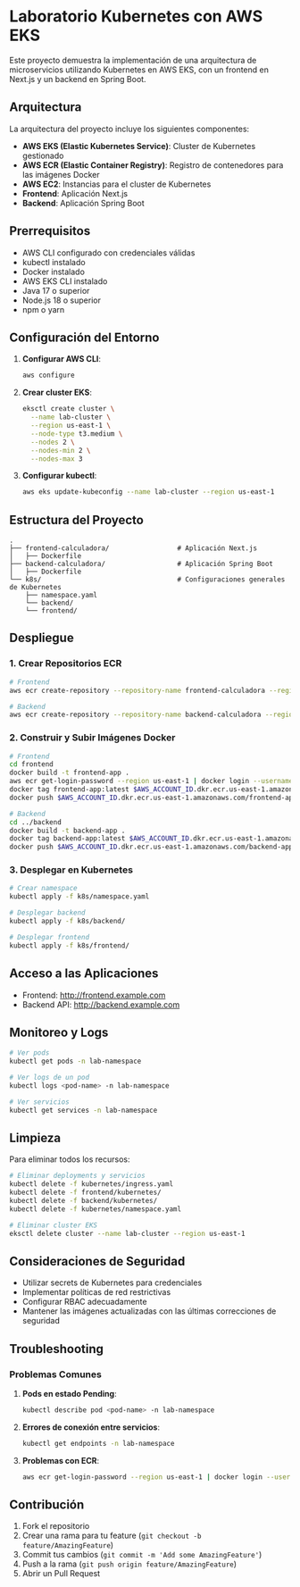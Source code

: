 # Laboratorio Kubernetes con AWS EKS

Este proyecto demuestra la implementación de una arquitectura de microservicios utilizando Kubernetes en AWS EKS, con un frontend en Next.js y un backend en Spring Boot.

## Arquitectura

La arquitectura del proyecto incluye los siguientes componentes:

- **AWS EKS (Elastic Kubernetes Service)**: Cluster de Kubernetes gestionado
- **AWS ECR (Elastic Container Registry)**: Registro de contenedores para las imágenes Docker
- **AWS EC2**: Instancias para el cluster de Kubernetes
- **Frontend**: Aplicación Next.js
- **Backend**: Aplicación Spring Boot

## Prerrequisitos

- AWS CLI configurado con credenciales válidas
- kubectl instalado
- Docker instalado
- AWS EKS CLI instalado
- Java 17 o superior
- Node.js 18 o superior
- npm o yarn

## Configuración del Entorno

1. **Configurar AWS CLI**:
   ```bash
   aws configure
   ```

2. **Crear cluster EKS**:
   ```bash
   eksctl create cluster \
     --name lab-cluster \
     --region us-east-1 \
     --node-type t3.medium \
     --nodes 2 \
     --nodes-min 2 \
     --nodes-max 3
   ```

3. **Configurar kubectl**:
   ```bash
   aws eks update-kubeconfig --name lab-cluster --region us-east-1
   ```

## Estructura del Proyecto

```
.
├── frontend-calculadora/                 # Aplicación Next.js
│   ├── Dockerfile
├── backend-calculadora/                  # Aplicación Spring Boot
│   ├── Dockerfile
└── k8s/                                  # Configuraciones generales de Kubernetes
    ├── namespace.yaml
    └── backend/
    └── frontend/
```

## Despliegue

### 1. Crear Repositorios ECR

```bash
# Frontend
aws ecr create-repository --repository-name frontend-calculadora --region us-east-1

# Backend
aws ecr create-repository --repository-name backend-calculadora --region us-east-1
```

### 2. Construir y Subir Imágenes Docker

```bash
# Frontend
cd frontend
docker build -t frontend-app .
aws ecr get-login-password --region us-east-1 | docker login --username AWS --password-stdin $AWS_ACCOUNT_ID.dkr.ecr.us-east-1.amazonaws.com
docker tag frontend-app:latest $AWS_ACCOUNT_ID.dkr.ecr.us-east-1.amazonaws.com/frontend-app:latest
docker push $AWS_ACCOUNT_ID.dkr.ecr.us-east-1.amazonaws.com/frontend-app:latest

# Backend
cd ../backend
docker build -t backend-app .
docker tag backend-app:latest $AWS_ACCOUNT_ID.dkr.ecr.us-east-1.amazonaws.com/backend-app:latest
docker push $AWS_ACCOUNT_ID.dkr.ecr.us-east-1.amazonaws.com/backend-app:latest
```

### 3. Desplegar en Kubernetes

```bash
# Crear namespace
kubectl apply -f k8s/namespace.yaml

# Desplegar backend
kubectl apply -f k8s/backend/

# Desplegar frontend
kubectl apply -f k8s/frontend/
```

## Acceso a las Aplicaciones

- Frontend: http://frontend.example.com
- Backend API: http://backend.example.com

## Monitoreo y Logs

```bash
# Ver pods
kubectl get pods -n lab-namespace

# Ver logs de un pod
kubectl logs <pod-name> -n lab-namespace

# Ver servicios
kubectl get services -n lab-namespace
```

## Limpieza

Para eliminar todos los recursos:

```bash
# Eliminar deployments y servicios
kubectl delete -f kubernetes/ingress.yaml
kubectl delete -f frontend/kubernetes/
kubectl delete -f backend/kubernetes/
kubectl delete -f kubernetes/namespace.yaml

# Eliminar cluster EKS
eksctl delete cluster --name lab-cluster --region us-east-1
```

## Consideraciones de Seguridad

- Utilizar secrets de Kubernetes para credenciales
- Implementar políticas de red restrictivas
- Configurar RBAC adecuadamente
- Mantener las imágenes actualizadas con las últimas correcciones de seguridad

## Troubleshooting

### Problemas Comunes

1. **Pods en estado Pending**:
   ```bash
   kubectl describe pod <pod-name> -n lab-namespace
   ```

2. **Errores de conexión entre servicios**:
   ```bash
   kubectl get endpoints -n lab-namespace
   ```

3. **Problemas con ECR**:
   ```bash
   aws ecr get-login-password --region us-east-1 | docker login --username AWS --password-stdin $AWS_ACCOUNT_ID.dkr.ecr.us-east-1.amazonaws.com
   ```

## Contribución

1. Fork el repositorio
2. Crear una rama para tu feature (`git checkout -b feature/AmazingFeature`)
3. Commit tus cambios (`git commit -m 'Add some AmazingFeature'`)
4. Push a la rama (`git push origin feature/AmazingFeature`)
5. Abrir un Pull Request